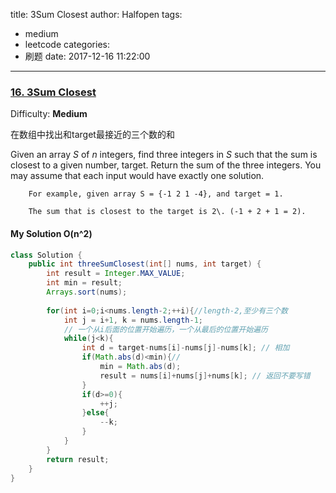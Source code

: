 title: 3Sum Closest
author: Halfopen
tags:
  - medium
  - leetcode
categories:
  - 刷题
date: 2017-12-16 11:22:00
---
### [16\. 3Sum Closest](https://leetcode.com/problems/3sum-closest/description/)

Difficulty: **Medium**

在数组中找出和target最接近的三个数的和

Given an array _S_ of _n_ integers, find three integers in _S_ such that the sum is closest to a given number, target. Return the sum of the three integers. You may assume that each input would have exactly one solution.

```
    For example, given array S = {-1 2 1 -4}, and target = 1.

    The sum that is closest to the target is 2\. (-1 + 2 + 1 = 2).
```

#### My Solution O(n^2)
```java
class Solution {
    public int threeSumClosest(int[] nums, int target) {
        int result = Integer.MAX_VALUE;
        int min = result;
        Arrays.sort(nums);
        
        for(int i=0;i<nums.length-2;++i){//length-2,至少有三个数
            int j = i+1, k = nums.length-1;
            // 一个从i后面的位置开始遍历，一个从最后的位置开始遍历
            while(j<k){
                int d = target-nums[i]-nums[j]-nums[k]; // 相加
                if(Math.abs(d)<min){// 
                    min = Math.abs(d);
                    result = nums[i]+nums[j]+nums[k]; // 返回不要写错
                }
                if(d>=0){
                    ++j;
                }else{
                    --k;
                }
            }
        }
        return result;
    }
}
```